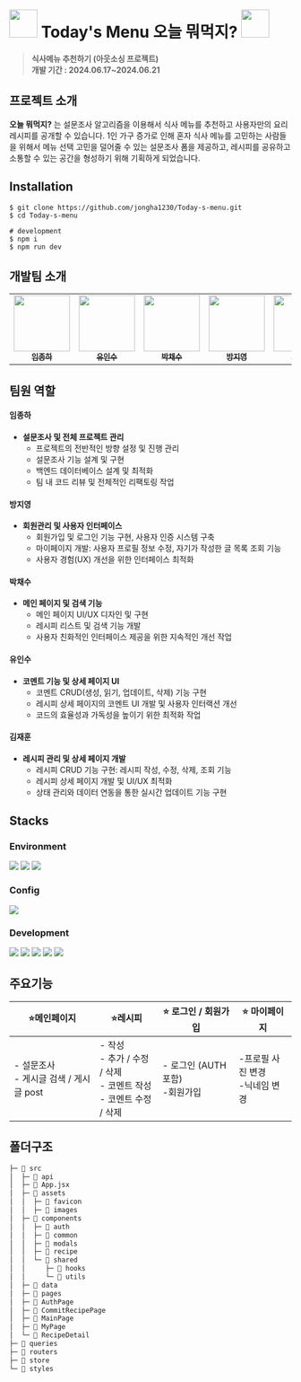 # <img src="https://github.com/jongha1230/Today-s-menu/assets/127167163/429c2419-29b4-410b-9858-160dae31b837" width='50'/> Today's Menu 오늘 뭐먹지? <img src="https://github.com/jongha1230/Today-s-menu/assets/127167163/429c2419-29b4-410b-9858-160dae31b837" width='50'/>

> **식사메뉴 추천하기 (아웃소싱 프로젝트)** <br/> **개발 기간 : 2024.06.17~2024.06.21**

## 프로젝트 소개

**오늘 뭐먹지?** 는 설문조사 알고리즘을 이용해서 식사 메뉴를 추천하고 사용자만의 요리 레시피를 공개할 수 있습니다.
1인 가구 증가로 인해 혼자 식사 메뉴를 고민하는 사람들을 위해서 메뉴 선택 고민을 덜어줄 수 있는 설문조사 폼을 제공하고, 레시피를 공유하고 소통할 수 있는 공간을 형성하기 위해 기획하게 되었습니다.

## Installation

```
$ git clone https://github.com/jongha1230/Today-s-menu.git
$ cd Today-s-menu

# development
$ npm i
$ npm run dev
```

## 개발팀 소개

<table>
  <tbody>
    <tr>
      <td align="center"><a href="https://github.com/jongha1230"><img src="https://avatars.githubusercontent.com/u/122885302?v=4" width="100px;" alt=""/><br /><sub><b> 임종하 </b></sub></a><br /></td>
      <td align="center"><a href="https://github.com/YISYISYISYIS"><img src="https://avatars.githubusercontent.com/u/155742658?v=4" width="100px;" alt=""/><br /><sub><b> 유인수 </b></sub></a><br /></td>
      <td align="center"><a href="https://github.com/Chasyuss"><img src="https://avatars.githubusercontent.com/u/127167163?v=4" width="100px;" alt=""/><br /><sub><b> 박채수 </b></sub></a><br /></td>
      <td align="center"><a href="https://github.com/ZiiYOU"><img src="https://avatars.githubusercontent.com/u/112477905?v=4" width="100px;" alt=""/><br /><sub><b> 방지영 </b></sub></a><br /></td>
        <td align="center"><a href="https://github.com/hoondolla"><img src="https://avatars.githubusercontent.com/u/162412793?v=4" width="100px;" alt=""/><br /><sub><b> 김재훈 </b></sub></a><br /></td>     
    </tr>
  </tbody>
</table>

## 팀원 역할

#### **임종하**

- **설문조사 및 전체 프로젝트 관리**
  - 프로젝트의 전반적인 방향 설정 및 진행 관리
  - 설문조사 기능 설계 및 구현
  - 백엔드 데이터베이스 설계 및 최적화
  - 팀 내 코드 리뷰 및 전체적인 리팩토링 작업

#### **방지영**

- **회원관리 및 사용자 인터페이스**
  - 회원가입 및 로그인 기능 구현, 사용자 인증 시스템 구축
  - 마이페이지 개발: 사용자 프로필 정보 수정, 자기가 작성한 글 목록 조회 기능
  - 사용자 경험(UX) 개선을 위한 인터페이스 최적화

#### **박채수**

- **메인 페이지 및 검색 기능**
  - 메인 페이지 UI/UX 디자인 및 구현
  - 레시피 리스트 및 검색 기능 개발
  - 사용자 친화적인 인터페이스 제공을 위한 지속적인 개선 작업

#### **유인수**

- **코멘트 기능 및 상세 페이지 UI**
  - 코멘트 CRUD(생성, 읽기, 업데이트, 삭제) 기능 구현
  - 레시피 상세 페이지의 코멘트 UI 개발 및 사용자 인터랙션 개선
  - 코드의 효율성과 가독성을 높이기 위한 최적화 작업

#### **김재훈**

- **레시피 관리 및 상세 페이지 개발**
  - 레시피 CRUD 기능 구현: 레시피 작성, 수정, 삭제, 조회 기능
  - 레시피 상세 페이지 개발 및 UI/UX 최적화
  - 상태 관리와 데이터 연동을 통한 실시간 업데이트 기능 구현

## Stacks

### Environment

<img src="https://img.shields.io/badge/git-F05033.svg?style=for-the-badge&logo=git&logoColor=white" /> <img src="https://img.shields.io/badge/github-181717.svg?style=for-the-badge&logo=github&logoColor=white" /> <img src="https://img.shields.io/badge/visual studio code-007ACC?style=for-the-badge&logo=visualstudiocode&logoColor=white">

### Config

<img src="https://img.shields.io/badge/npm-CB3837?style=for-the-badge&logo=npm&logoColor=white">

### Development

<img src="https://img.shields.io/badge/react-20232a.svg?style=for-the-badge&logo=react&logoColor=61DAFB" /> <img src="https://img.shields.io/badge/JavaScript-F7DF1E.svg?style=for-the-badge&logo=javascript&logoColor=FFFFFF" /> <img src="https://img.shields.io/badge/tailwindcss-06B6D4?style=for-the-badge&logo=tailwindcss&logoColor=white" />
<img src="https://img.shields.io/badge/react router-CA4245?style=for-the-badge&logo=reactrouter&logoColor=white" /> <img src="https://img.shields.io/badge/vite-646CFF?style=for-the-badge&logo=vite&logoColor=white" />

## 주요기능

| ⭐️메인페이지                                | ⭐️레시피                                                                        | ⭐️ 로그인 / 회원가입                | ⭐️ 마이페이지                       |
| -------------------------------------------- | -------------------------------------------------------------------------------- | ------------------------------------ | ------------------------------------ |
| - 설문조사 <br/> - 게시글 검색 / 게시글 post | - 작성 <br/> - 추가 / 수정 / 삭제 <br/> - 코멘트 작성 <br/> - 코멘트 수정 / 삭제 | - 로그인 (AUTH 포함) <br/> -회원가입 | -프로필 사진 변경 <br/> -닉네임 변경 |

## 폴더구조

```bash
├─ 📁 src
│  ├─ 📁 api
│  ├─ 📄 App.jsx
│  ├─ 📁 assets
│  │  ├─ 📁 favicon
│  │  ├─ 📁 images
│  ├─ 📁 components
│  │  ├─ 📁 auth
│  │  ├─ 📁 common
│  │  ├─ 📁 modals
│  │  ├─ 📁 recipe
│  │  └─ 📁 shared
│  │     ├─ 📁 hooks
│  │     └─ 📁 utils
│  ├─ 📁 data
│  ├─ 📁 pages
│  ├─ 📁 AuthPage
│  ├─ 📁 CommitRecipePage
│  ├─ 📁 MainPage
│  ├─ 📁 MyPage
│  └─ 📁 RecipeDetail
├─ 📁 queries
├─ 📁 routers
├─ 📁 store
└─ 📁 styles


```

